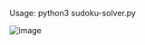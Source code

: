 Usage:
python3 sudoku-solver.py

![image](https://github.com/sriramgn/sudoku-solver/assets/37284204/be434471-55b4-45b3-ab2f-155edb723112)

